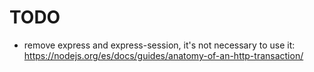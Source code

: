 # TODO

- remove express and express-session, it's not necessary to use it:
	https://nodejs.org/es/docs/guides/anatomy-of-an-http-transaction/
